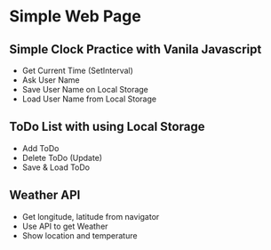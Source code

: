 # Simple Web Page

## Simple Clock Practice with Vanila Javascript
- Get Current Time (SetInterval)
- Ask User Name
- Save User Name on Local Storage
- Load User Name from Local Storage

## ToDo List with using Local Storage
- Add ToDo
- Delete ToDo (Update)
- Save & Load ToDo

## Weather API
- Get longitude, latitude from navigator
- Use API to get Weather
- Show location and temperature